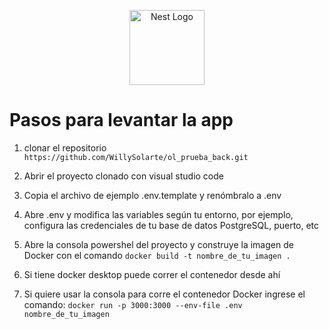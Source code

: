 <p align="center">
  <a href="http://nestjs.com/" target="blank"><img src="https://nestjs.com/img/logo-small.svg" width="120" alt="Nest Logo" /></a>
</p>

# Pasos para levantar la app


1. clonar el repositorio
``` https://github.com/WillySolarte/ol_prueba_back.git ```

2. Abrir el proyecto clonado con visual studio code
3. Copia el archivo de ejemplo .env.template y renómbralo a .env
4. Abre .env y modifica las variables según tu entorno, por ejemplo, configura las credenciales de tu base de datos PostgreSQL, puerto, etc
5. Abre la consola powershel del proyecto y construye la imagen de Docker con el comando
```docker build -t nombre_de_tu_imagen .``` 

6. Si tiene docker desktop puede correr el contenedor desde ahí
7. Si quiere usar la consola para corre el contenedor Docker ingrese el comando:
 ```docker run -p 3000:3000 --env-file .env nombre_de_tu_imagen``` 
